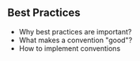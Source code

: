 ## Best Practices

- Why best practices are important?
- What makes a convention "good"?
- How to implement conventions
